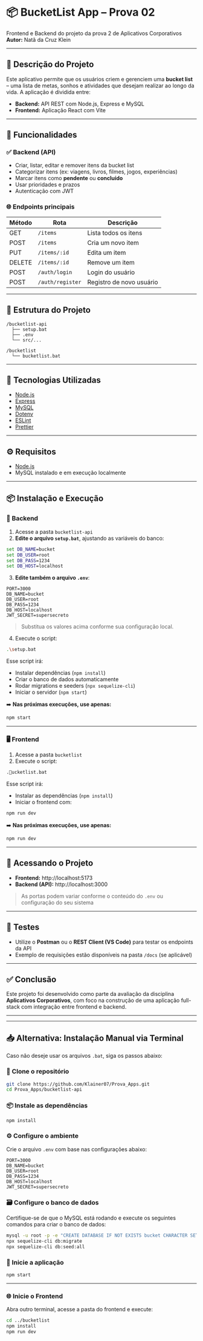
# 📦 BucketList App – Prova 02
Frontend e Backend do projeto da prova 2 de Aplicativos Corporativos  
**Autor:** Natã da Cruz Klein

---

## 📝 Descrição do Projeto

Este aplicativo permite que os usuários criem e gerenciem uma **bucket list** – uma lista de metas, sonhos e atividades que desejam realizar ao longo da vida. A aplicação é dividida entre:

- **Backend:** API REST com Node.js, Express e MySQL
- **Frontend:** Aplicação React com Vite

---

## 🚀 Funcionalidades

### ✅ Backend (API)
- Criar, listar, editar e remover itens da bucket list
- Categorizar itens (ex: viagens, livros, filmes, jogos, experiências)
- Marcar itens como **pendente** ou **concluído**
- Usar prioridades e prazos
- Autenticação com JWT

### 🌐 Endpoints principais
| Método | Rota                   | Descrição                      |
|--------|------------------------|-------------------------------|
| GET    | `/items`              | Lista todos os itens          |
| POST   | `/items`              | Cria um novo item             |
| PUT    | `/items/:id`          | Edita um item                 |
| DELETE | `/items/:id`          | Remove um item                |
| POST   | `/auth/login`         | Login do usuário              |
| POST   | `/auth/register`      | Registro de novo usuário      |

---

## 📂 Estrutura do Projeto

```
/bucketlist-api
  ├── setup.bat
  ├── .env
  └── src/...

/bucketlist
  └── bucketlist.bat
```

---

## 🧰 Tecnologias Utilizadas

- [Node.js](https://nodejs.org/)
- [Express](https://expressjs.com/)
- [MySQL](https://www.mysql.com/)
- [Dotenv](https://github.com/motdotla/dotenv)
- [ESLint](https://eslint.org/)
- [Prettier](https://prettier.io/)

---

## ⚙️ Requisitos

- [Node.js](https://nodejs.org)
- MySQL instalado e em execução localmente

---

## 📦 Instalação e Execução

### 🔧 Backend

1. Acesse a pasta `bucketlist-api`
2. **Edite o arquivo `setup.bat`**, ajustando as variáveis do banco:
```bat
set DB_NAME=bucket
set DB_USER=root
set DB_PASS=1234
set DB_HOST=localhost
```

3. **Edite também o arquivo `.env`**:
```
PORT=3000
DB_NAME=bucket
DB_USER=root
DB_PASS=1234
DB_HOST=localhost
JWT_SECRET=supersecreto
```

> Substitua os valores acima conforme sua configuração local.

4. Execute o script:
```bash
.\setup.bat
```

Esse script irá:
- Instalar dependências (`npm install`)
- Criar o banco de dados automaticamente
- Rodar migrations e seeders (`npx sequelize-cli`)
- Iniciar o servidor (`npm start`)

➡️ **Nas próximas execuções, use apenas:**
```bash
npm start
```

---

### 🖥️ Frontend

1. Acesse a pasta `bucketlist`
2. Execute o script:
```bash
.ucketlist.bat
```

Esse script irá:
- Instalar as dependências (`npm install`)
- Iniciar o frontend com:
```bash
npm run dev
```

➡️ **Nas próximas execuções, use apenas:**
```bash
npm run dev
```

---

## 🔗 Acessando o Projeto

- **Frontend:** http://localhost:5173  
- **Backend (API):** http://localhost:3000  

> As portas podem variar conforme o conteúdo do `.env` ou configuração do seu sistema

---

## 🧪 Testes

- Utilize o **Postman** ou o **REST Client (VS Code)** para testar os endpoints da API
- Exemplo de requisições estão disponíveis na pasta `/docs` (se aplicável)

---

## ✅ Conclusão

Este projeto foi desenvolvido como parte da avaliação da disciplina **Aplicativos Corporativos**, com foco na construção de uma aplicação full-stack com integração entre frontend e backend.

---

---

## 📥 Alternativa: Instalação Manual via Terminal

Caso não deseje usar os arquivos `.bat`, siga os passos abaixo:

### 🔁 Clone o repositório

```bash
git clone https://github.com/Klainer07/Prova_Apps.git
cd Prova_Apps/bucketlist-api
```

### 📦 Instale as dependências

```bash
npm install
```

### ⚙️ Configure o ambiente

Crie o arquivo `.env` com base nas configurações abaixo:

```
PORT=3000
DB_NAME=bucket
DB_USER=root
DB_PASS=1234
DB_HOST=localhost
JWT_SECRET=supersecreto
```

### 🗃️ Configure o banco de dados

Certifique-se de que o MySQL está rodando e execute os seguintes comandos para criar o banco de dados:

```bash
mysql -u root -p -e "CREATE DATABASE IF NOT EXISTS bucket CHARACTER SET utf8mb4 COLLATE utf8mb4_unicode_ci;"
npx sequelize-cli db:migrate
npx sequelize-cli db:seed:all
```

### 🚀 Inicie a aplicação

```bash
npm start
```

---
### 🌐 Inicie o Frontend

Abra outro terminal, acesse a pasta do frontend e execute:

```bash
cd ../bucketlist
npm install
npm run dev